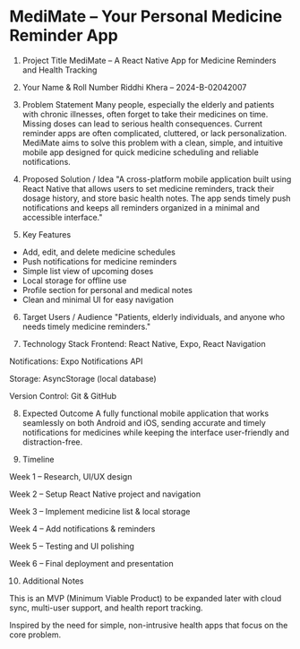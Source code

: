 # MediMate – Your Personal Medicine Reminder App

1. Project Title
MediMate – A React Native App for Medicine Reminders and Health Tracking

2. Your Name & Roll Number
Riddhi Khera – 2024-B-02042007

3. Problem Statement
Many people, especially the elderly and patients with chronic illnesses, often forget to take their medicines on time. Missing doses can lead to serious health consequences. Current reminder apps are often complicated, cluttered, or lack personalization. MediMate aims to solve this problem with a clean, simple, and intuitive mobile app designed for quick medicine scheduling and reliable notifications.

4. Proposed Solution / Idea
"A cross-platform mobile application built using React Native that allows users to set medicine reminders, track their dosage history, and store basic health notes. The app sends timely push notifications and keeps all reminders organized in a minimal and accessible interface."

5. Key Features
- Add, edit, and delete medicine schedules
- Push notifications for medicine reminders
- Simple list view of upcoming doses
- Local storage for offline use
- Profile section for personal and medical notes
- Clean and minimal UI for easy navigation

6. Target Users / Audience
"Patients, elderly individuals, and anyone who needs timely medicine reminders."

7. Technology Stack
Frontend: React Native, Expo, React Navigation

Notifications: Expo Notifications API

Storage: AsyncStorage (local database)

Version Control: Git & GitHub

8. Expected Outcome
A fully functional mobile application that works seamlessly on both Android and iOS, sending accurate and timely notifications for medicines while keeping the interface user-friendly and distraction-free.

9. Timeline

Week 1 – Research, UI/UX design

Week 2 – Setup React Native project and navigation

Week 3 – Implement medicine list & local storage

Week 4 – Add notifications & reminders

Week 5 – Testing and UI polishing

Week 6 – Final deployment and presentation

10. Additional Notes

This is an MVP (Minimum Viable Product) to be expanded later with cloud sync, multi-user support, and health report tracking.

Inspired by the need for simple, non-intrusive health apps that focus on the core problem.

